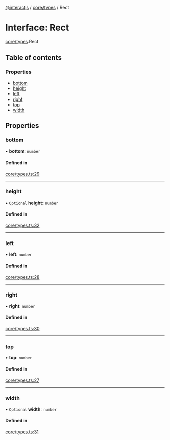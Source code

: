 [@interactjs](../README.md) / [core/types](../modules/core_types.md) / Rect

# Interface: Rect

[core/types](../modules/core_types.md).Rect

## Table of contents

### Properties

- [bottom](core_types.Rect.md#bottom)
- [height](core_types.Rect.md#height)
- [left](core_types.Rect.md#left)
- [right](core_types.Rect.md#right)
- [top](core_types.Rect.md#top)
- [width](core_types.Rect.md#width)

## Properties

### bottom

• **bottom**: `number`

#### Defined in

[core/types.ts:29](https://github.com/Mu-L/interact.js/blob/d3d47461/packages/@interactjs/core/types.ts#L29)

___

### height

• `Optional` **height**: `number`

#### Defined in

[core/types.ts:32](https://github.com/Mu-L/interact.js/blob/d3d47461/packages/@interactjs/core/types.ts#L32)

___

### left

• **left**: `number`

#### Defined in

[core/types.ts:28](https://github.com/Mu-L/interact.js/blob/d3d47461/packages/@interactjs/core/types.ts#L28)

___

### right

• **right**: `number`

#### Defined in

[core/types.ts:30](https://github.com/Mu-L/interact.js/blob/d3d47461/packages/@interactjs/core/types.ts#L30)

___

### top

• **top**: `number`

#### Defined in

[core/types.ts:27](https://github.com/Mu-L/interact.js/blob/d3d47461/packages/@interactjs/core/types.ts#L27)

___

### width

• `Optional` **width**: `number`

#### Defined in

[core/types.ts:31](https://github.com/Mu-L/interact.js/blob/d3d47461/packages/@interactjs/core/types.ts#L31)
